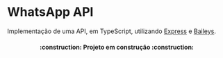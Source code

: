 <h1 align=""center>WhatsApp API</h1>
<p>Implementação de uma API, em TypeScript, utilizando <a href="https://expressjs.com/pt-br/">Express</a> e <a href="https://github.com/WhiskeySockets/Baileys">Baileys</a>. </p>
<h4 align="center">:construction:  Projeto em construção  :construction:</h4>
